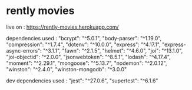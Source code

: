 # rently movies

live on : https://rently-movies.herokuapp.com/

dependencies  used : 
    "bcrypt": "^5.0.1",
    "body-parser": "^1.19.0",
    "compression": "^1.7.4",
    "dotenv": "^10.0.0",
    "express": "^4.17.1",
    "express-async-errors": "^3.1.1",
    "fawn": "^2.1.5",
    "helmet": "^4.6.0",
    "joi": "^13.1.0",
    "joi-objectid": "^2.0.0",
    "jsonwebtoken": "^8.5.1",
    "lodash": "^4.17.4",
    "moment": "^2.29.1",
    "mongoose": "^5.13.7",
    "nodemon": "^2.0.12",
    "winston": "^2.4.0",
    "winston-mongodb": "^3.0.0"
    
 dev dependencies used :
    "jest": "^27.0.6",
    "supertest": "^6.1.6"
